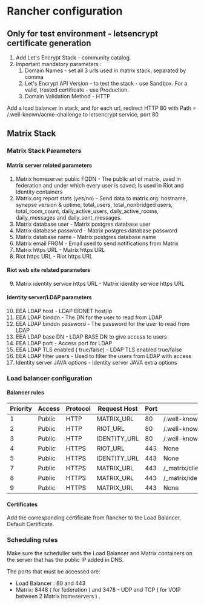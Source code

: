 # Rancher configuration

## Only for test environment - letsencrypt certificate generation

1. Add Let's Encrypt Stack - community catalog.
2. Important mandatory parameters :
   1. Domain Names - set all 3 urls used in matrix stack, separated by comma
   2. Let's Encrypt API Version - to test the stack - use Sandbox. For a valid, trusted certificate - use Production.
   3. Domain Validation Method - HTTP
  
Add a load balancer in stack, and for each url, redirect HTTP 80 with Path = /.well-known/acme-challenge to letsencrypt service, port 80

## Matrix Stack
 
### Matrix Stack Parameters

#### Matrix server related parameters
1. Matrix homeserver public FQDN - The public url of matrix, used in federation and under which every user is saved; Is used in Riot and Identity containers
2. Matrix.org report stats (yes/no) - Send data to matrix.org: hostname, synapse version & uptime, total_users, total_nonbridged users, total_room_count, daily_active_users, daily_active_rooms, daily_messages and daily_sent_messages.
3. Matrix database user - Matrix postgres database user
4. Matrix database password - Matrix postgres database password
5. Matrix database name - Matrix postgres database name
6. Matrix email FROM - Email used to send notifications from Matrix
7. Matrix https URL - Matrix https URL
8. Riot https URL - Riot https URL

#### Riot web site related parameters
9. Matrix identity service https URL - Matrix identity service https URL


#### Identity server/LDAP parameters
10. EEA LDAP host - LDAP EIONET host/ip
11. EEA LDAP binddn - The DN for the user to read from LDAP
12. EEA LDAP binddn password - The password for the user to read from LDAP
13. EEA LDAP base DN - LDAP BASE DN to give access to users
14. EEA LDAP port - Access port for LDAP
15. EEA LDAP TLS enabled ( true/false) - LDAP TLS enabled true/false
16. EEA LDAP filter users - Used to filter the users from LDAP with access 
17. Identity server JAVA options - Identity server JAVA extra options  

### Load balancer configuration

#### Balancer rules
| Priority | Access | Protocol | Request Host                               | Port | Path                               | Target                  | Port | Backend |
|----------|--------|----------|--------------------------------------------|------|------------------------------------|-------------------------|------|---------|
| 1        | Public | HTTP     | MATRIX_URL          | 80   | /.well-known/acme-challenge        | letsencrypt/letsencrypt | 80   | None    |
| 2        | Public | HTTP     | RIOT_URL           | 80   | /.well-known/acme-challenge        | letsencrypt/letsencrypt | 80   | None    |
| 3        | Public | HTTP     | IDENTITY_URL | 80   | /.well-known/acme-challenge        | letsencrypt/letsencrypt | 80   | None    |
| 4        | Public | HTTPS    | RIOT_URL           | 443  | None                               | matrix-riot/riot        | 80   | None    |
| 5        | Public | HTTPS    | IDENTITY_URL | 443  | None                               | matrix-riot/identity    | 8090 | None    |
| 7        | Public | HTTPS    | MATRIX_URL          | 443  | /_matrix/client/r0/user_directory/ | matrix-riot/identity    | 8090 | None    |
| 8        | Public | HTTPS    | MATRIX_URL          | 443  | /_matrix/identity/                 | matrix-riot/identity    | 8090 | None    |
| 9        | Public | HTTPS    | MATRIX_URL          | 443  | None                               | matrix-riot/matrix      | 8008 | None    |

#### Certificates
Add the corresponding certificate from Rancher to the Load Balancer, Default Certificate.

### Scheduling rules
Make sure the scheduller sets the Load Balancer and Matrix containers on the server that has the public IP added in DNS. 

The ports that must be accessed are:

* Load Balancer : 80 and 443
* Matrix: 8448 ( for federation ) and 3478 - UDP and TCP ( for VOIP between 2 Matrix homeservers ) .

